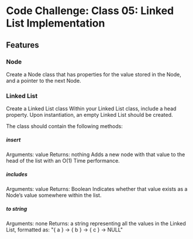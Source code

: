 # Code Challenge: Class 05: Linked List Implementation

## Features

### Node

Create a Node class that has properties for the value stored in the Node, and a pointer to the next Node.

### Linked List

Create a Linked List class
Within your Linked List class, include a head property.
Upon instantiation, an empty Linked List should be created.

The class should contain the following methods:

##### insert
Arguments: value
Returns: nothing
Adds a new node with that value to the head of the list with an O(1) Time performance.

##### includes
Arguments: value
Returns: Boolean
Indicates whether that value exists as a Node’s value somewhere within the list.

##### to string
Arguments: none
Returns: a string representing all the values in the Linked List, formatted as:
"{ a } -> { b } -> { c } -> NULL"
